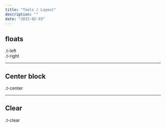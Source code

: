 ```yaml
---
title: "Tools / Layout"
description: ""
date: "2015-02-03"
---
```

<div class="Container">
  <h2>floats</h2>
  <div class="t-clear">
    <div class="t-left test-block">.t-left</div>
    <div class="t-right test-block">.t-right</div>
  </div>
  <hr>

  <h2>Center block</h2>
  <div class="t-center test-block t-bs-3of12">.t-center</div>

  <hr>

  <h2>Clear</h2>
  <div class="t-clear test-block">.t-clear</div>

</div>
